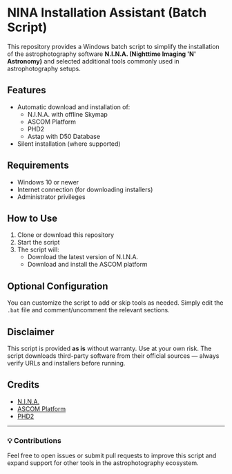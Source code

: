
# NINA Installation Assistant (Batch Script)

This repository provides a Windows batch script to simplify the installation of the astrophotography software **N.I.N.A. (Nighttime Imaging 'N' Astronomy)** and selected additional tools commonly used in astrophotography setups.

## Features

- Automatic download and installation of:
  - N.I.N.A. with offline Skymap 
  - ASCOM Platform
  - PHD2
  - Astap with D50 Database
- Silent installation (where supported)


## Requirements

- Windows 10 or newer
- Internet connection (for downloading installers)
- Administrator privileges

## How to Use

1. Clone or download this repository
2. Start the script
3. The script will:
   - Download the latest version of N.I.N.A.
   - Download and install the ASCOM platform

## Optional Configuration

You can customize the script to add or skip tools as needed. Simply edit the `.bat` file and comment/uncomment the relevant sections.

## Disclaimer

This script is provided **as is** without warranty. Use at your own risk. The script downloads third-party software from their official sources — always verify URLs and installers before running.

## Credits

- [N.I.N.A.](https://nighttime-imaging.eu/)
- [ASCOM Platform](https://ascom-standards.org/)
- [PHD2](https://openphdguiding.org/)

---

### 💡 Contributions

Feel free to open issues or submit pull requests to improve this script and expand support for other tools in the astrophotography ecosystem.

